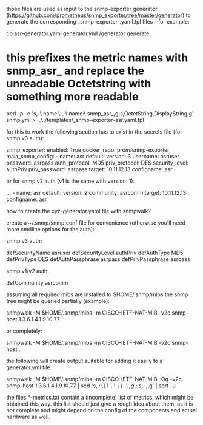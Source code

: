 those files are used as input to the snmp-exporter generator (https://github.com/prometheus/snmp_exporter/tree/master/generator) to generate the corresponding _snmp-exporter-<module-name>.yaml.tpl files - for example:

cp asr-generator.yaml generator.yml
<path-to-generator>/generator generate
# this prefixes the metric names with snmp_asr_ and replace the unreadable Octetstring with something more readable
perl -p -e 's,-\ name:\ ,-\ name:\ snmp_asr_,g;s,OctetString,DisplayString,g' snmp.yml > ../../templates/_snmp-exporter-asr.yaml.tpl

for this to work the following section has to exist in the secrets file (for snmp v3 auth):

snmp_exporter:
  enabled: True
  docker_repo: prom/snmp-exporter
  maia_snmp_config:
    - name: asr
      default:
      version: 3
      username: asruser
      password: asrpass
      auth_protocol: MD5
      priv_protocol: DES
      security_level: authPriv
      priv_password: asrpass
      target: 10.11.12.13
      configname: asr

or for snmp v2 auth (v1 is the same with version: 1):

...
    - name: asr
      default:
      version: 2
      community: asrcomm
      target: 10.11.12.13
      configname: asr

how to create the xyz-generator.yaml file with snmpwalk?

create a ~/.snmp/snmp.conf file for convenience (otherwise you'll need more cmdline options for the auth):

snmp v3 auth:

defSecurityName asruser
defSecurityLevel authPriv
defAuthType MD5
defPrivType DES
defAuthPassphrase asrpass
defPrivPassphrase asrpass

snmp v1/v2 auth:

defCommunity asrcomm

assuming all required mibs are installed to $HOME/.snmp/mibs the snmp tree might be queried partially (example):

snmpwalk -M $HOME/.snmp/mibs -m CISCO-IETF-NAT-MIB -v2c snmp-host 1.3.6.1.4.1.9.10.77

or completely:

snmpwalk -M $HOME/.snmp/mibs -m CISCO-IETF-NAT-MIB -v2c snmp-host .

the following will create output suitable for adding it easily to a generator.yml file:

snmpwalk -M $HOME/.snmp/mibs -m CISCO-IETF-NAT-MIB -Oq -v2c snmp-host 1.3.6.1.4.1.9.10.77 | sed 's,.*::,\ \ \ \ \ \ -\ ,g ; s,\..*,,g' | sort -u

the files *-metrics.txt contain a (incomplete)  list of metrics, which might be obtained this way. this list should just give a rough idea about them, as it is not complete and might depend on the config of the components and actual hardware as well.
